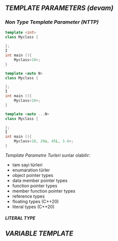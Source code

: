 ## *TEMPLATE PARAMETERS (devam)*

### *Non Type Template Parameter (NTTP)*

```cpp
template <int>
class Myclass {
    
};
I
int main (){
    Myclass<10>;
}
```

```cpp
template <auto N>
class Myclass {

};
I
int main (){
    Myclass<10>;
}
```

```cpp
template <auto ...N>
class Myclass {

};
I
int main (){
    Myclass<10, 20u, 45L, 3.4>;
}
```

*Template Parametre Turleri* sunlar olabilir:
- tam sayi türleri
- enumaration türler
- object pointer types
- data member pointer types
- function pointer types
- member function pointer types
- reference types
- floating types (C++20)
- literal types (C++20)

#### *LITERAL TYPE*

## *VARIABLE TEMPLATE*